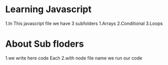
# Learning Javascript
1.In This javascript file we have 3 subfolders
1.Arrays
2.Conditional
3.Loops

# About Sub floders
1.we write here code Each 
2.with node file name we run our code